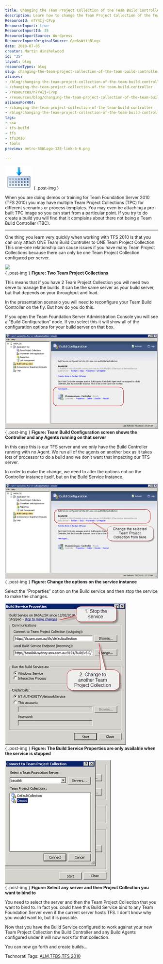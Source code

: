 ```yaml
---
title: Changing the Team Project Collection of the Team Build Controller
description: Learn how to change the Team Project Collection of the Team Build Controller in TFS 2010 for seamless builds and efficient project management. Get started now!
ResourceId: n7Y4Ij-CPvp
ResourceImport: true
ResourceImportId: 35
ResourceImportSource: Wordpress
ResourceImportOriginalSource: GeeksWithBlogs
date: 2010-07-05
creator: Martin Hinshelwood
id: "35"
layout: blog
resourceTypes: blog
slug: changing-the-team-project-collection-of-the-team-build-controller
aliases:
- /blog/changing-the-team-project-collection-of-the-team-build-controller
- /changing-the-team-project-collection-of-the-team-build-controller
- /resources/n7Y4Ij-CPvp
- /resources/blog/changing-the-team-project-collection-of-the-team-build-controller
aliasesFor404:
- /changing-the-team-project-collection-of-the-team-build-controller
- /blog/changing-the-team-project-collection-of-the-team-build-controller
tags:
- ssw
- tfs-build
- tfs
- tfs2010
- tools
preview: metro-SSWLogo-128-link-6-6.png

---
```

![BuildIcon_Large](images/ab2235c2ab06_E4A0-BuildIcon_Large_-1-1.png)
{ .post-img }

When you are doing demos or training for Team Foundation Server 2010 (TFS 2010) you may have multiple Team Project Collections (TPC) for different scenarios or process templates. You may even be attaching a pre-built TPC image so you can start from a particular point. If you try to do create a build you will find that it complains about there not being a Team Build Controller (TBC).

---

One thing you learn very quickly when working with TFS 2010 is that you can only attach ONE Team Build Controller to ONE Team Project Collection. This one-one relationship can cause issues if you have many Team Project Collections because there can only be one Team Project Collection configured per server.

![](images/image12.png)  
{ .post-img }
**Figure: Two Team Project Collections**

This means that if you have 2 Team Project Collection you will need two serve to manage the builds. It can be the same server as your build server, but that depends on your throughput and load.

In the presentation scenario you will need to reconfigure your Team Build Controller on the fly. But how do you do this.

If you open the Team Foundation Server Administration Console you will see a “Build Configuration” node. If you select this it will show all of the configuration options for your build server on that box.

![image](images/ab2235c2ab06_E4A0-image_-5-5.png)  
{ .post-img }
**Figure: Team Build Configuration screen shows the Controller and any Agents running on that server**

In this case this is our TFS server and we only have the Build Controller running with no Agent. We run all of the agents on another box as it takes lots of processor to do a build and we don’t want that impacting our TFS server.

In order to make the change, we need to alter the options not on the Controller instance itself, but on the Build Service Instance.

![image](images/ab2235c2ab06_E4A0-image_-4-4.png)  
{ .post-img }
**Figure: Change the options on the service instance**

Select the “Properties” option on the Build service and then stop the service to make the changes.

![image](images/ab2235c2ab06_E4A0-image_-3-3.png)  
{ .post-img }
**Figure: The Build Service Properties are only available when the service is stopped**

![image](images/ab2235c2ab06_E4A0-image_-2-2.png)  
{ .post-img }
**Figure: Select any server and then Project Collection you want to bind to**

You need to select the server and then the Team Project Collection that you want to bind to. In fact you could have this Build Service bind to any Team Foundation Server even if the current server hosts TFS. I don’t know why you would want to, but it is possible.

Now that you have the Build Service configured to work against your new Team Project Collection the Build Controller and any Build Agents configured under it will now work for that collection.

You can now go forth and create builds…

Technorati Tags: [ALM](http://technorati.com/tags/ALM),[TFBS](http://technorati.com/tags/TFBS),[TFS 2010](http://technorati.com/tags/TFS+2010)
